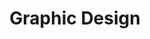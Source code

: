 ---
title: "Graphic Design"
title_fr: "Design Graphique"
order: 6
description: "Selection of my previous work as a graphic designer (agency works, freelancing, side projects)."
description_fr: "Sélection de mes anciens projets en tant que graphiste (travaux en agence, freelance, side projects)."
featuredImage: ../../images/development/graphic-design.png
url: "/graphic-design"
tags: ["Branding", "Visual Identity", "Print", "Illustration", "Poster"]
tags_fr: ["Branding", "Identité Visuelle", "Print", "Illustration", "Affiche"]
---